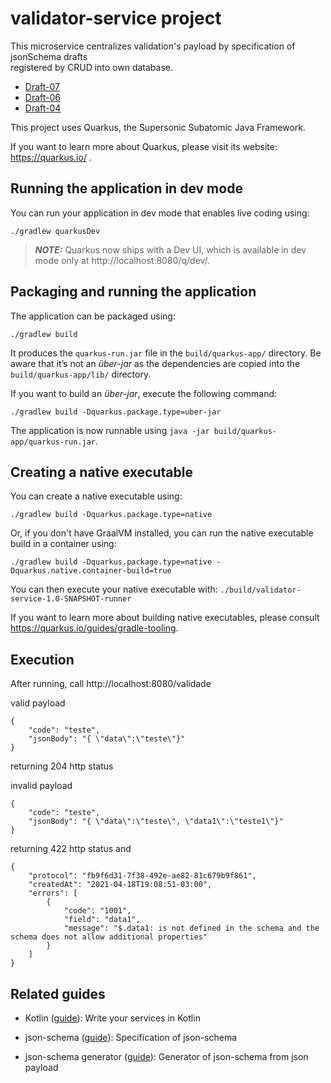 # validator-service project

This microservice centralizes validation's payload by specification of jsonSchema drafts  
registered by CRUD into own database.
- [Draft-07](https://json-schema.org/specification-links.html#draft-7)
- [Draft-06](https://json-schema.org/specification-links.html#draft-6)
- [Draft-04](https://json-schema.org/specification-links.html#draft-4)

This project uses Quarkus, the Supersonic Subatomic Java Framework.

If you want to learn more about Quarkus, please visit its website: https://quarkus.io/ .

 

## Running the application in dev mode

You can run your application in dev mode that enables live coding using:

```shell script
./gradlew quarkusDev
```

> **_NOTE:_**  Quarkus now ships with a Dev UI, which is available in dev mode only at http://localhost:8080/q/dev/.

## Packaging and running the application

The application can be packaged using:

```shell script
./gradlew build
```

It produces the `quarkus-run.jar` file in the `build/quarkus-app/` directory. Be aware that it’s not an _über-jar_ as
the dependencies are copied into the `build/quarkus-app/lib/` directory.

If you want to build an _über-jar_, execute the following command:

```shell script
./gradlew build -Dquarkus.package.type=uber-jar
```

The application is now runnable using `java -jar build/quarkus-app/quarkus-run.jar`.

## Creating a native executable

You can create a native executable using:

```shell script
./gradlew build -Dquarkus.package.type=native
```


Or, if you don't have GraalVM installed, you can run the native executable build in a container using:

```shell script
./gradlew build -Dquarkus.package.type=native -Dquarkus.native.container-build=true
```

You can then execute your native executable with: `./build/validator-service-1.0-SNAPSHOT-runner`

If you want to learn more about building native executables, please consult https://quarkus.io/guides/gradle-tooling.

## Execution

After running, call http://localhost:8080/validade

valid payload 
```
{
    "code": "teste",
    "jsonBody": "{ \"data\":\"teste\"}"
}
```
returning 204 http status 

invalid payload 
```
{
    "code": "teste",
    "jsonBody": "{ \"data\":\"teste\", \"data1\":\"teste1\"}"
}
```
returning 422 http status and
```
{
    "protocol": "fb9f6d31-7f38-492e-ae82-81c679b9f861",
    "createdAt": "2021-04-18T19:08:51-03:00",
    "errors": [
        {
            "code": "1001",
            "field": "data1",
            "message": "$.data1: is not defined in the schema and the schema does not allow additional properties"
        }
    ]
}
```
## Related guides

- Kotlin ([guide](https://quarkus.io/guides/kotlin)): Write your services in Kotlin

- json-schema ([guide](https://json-schema.org/)): Specification of json-schema

- json-schema generator ([guide](https://www.jsonschema.net/)): Generator of json-schema from json payload